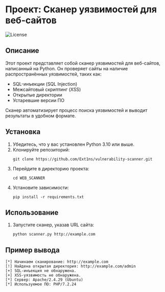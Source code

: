 # Проект: Сканер уязвимостей для веб-сайтов

![License](https://img.shields.io/badge/License-MIT-green)

## Описание
Этот проект представляет собой сканер уязвимостей для веб-сайтов, написанный на Python. Он проверяет сайты на наличие распространённых уязвимостей, таких как:
- SQL-инъекции (SQL Injection)
- Межсайтовый скриптинг (XSS)
- Открытые директории
- Устаревшие версии ПО

Сканер автоматизирует процесс поиска уязвимостей и выводит результаты в удобном формате.

## Установка
1. Убедитесь, что у вас установлен Python 3.10 или выше.
2. Клонируйте репозиторий:
   ```
   git clone https://github.com/Ext1ns/vulnerability-scanner.git
3. Перейдите в директорию проекта:
    ```
    cd WEB_SCANNER
4. Установите зависимости:
    ```
    pip install -r requirements.txt
   
## Использование
1. Запустите сканер, указав URL сайта:
    ```
    python scanner.py http://example.com
   
## Пример вывода
```
[*] Начинаем сканирование: http://example.com
[!] Найдена открытая директория: http://example.com/admin
[+] SQL-инъекция не обнаружена.
[+] XSS-уязвимость не обнаружена.
[*] Сервер: Apache/2.4.29 (Ubuntu)
[*] Используемое ПО: PHP/7.2.24
